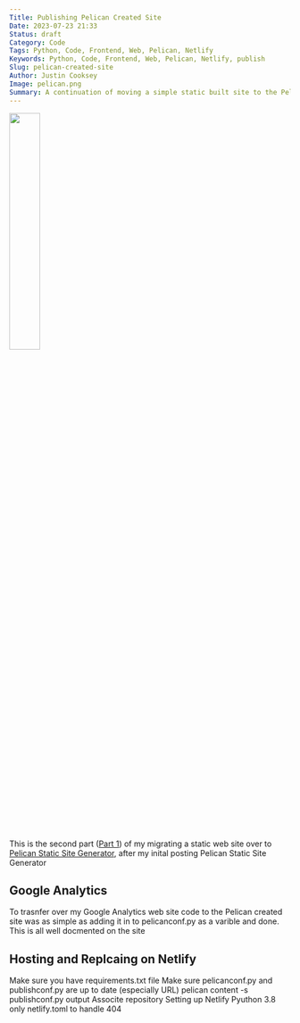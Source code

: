 ```yaml
---
Title: Publishing Pelican Created Site
Date: 2023-07-23 21:33
Status: draft
Category: Code
Tags: Python, Code, Frontend, Web, Pelican, Netlify
Keywords: Python, Code, Frontend, Web, Pelican, Netlify, publish
Slug: pelican-created-site
Author: Justin Cooksey
Image: pelican.png
Summary: A continuation of moving a simple static built site to the Pelican Static Site geenrator to get it pulished on Netlify
---
```


<a href="https://getpelican.com/"><img src="{attach}pelican.png"  width="33%" height="33%"></a>

This is the second part ([Part 1](https://justincooksey.com/boog/2023/pelican-static-site-generator)) of my migrating a static web site over to [Pelican Static Site Generator](https://docs.getpelican.com/en/latest/index.html), after my inital posting Pelican Static Site Generator

## Google Analytics

To trasnfer over my Google Analytics web site code to the Pelican created site was as simple as adding it in to pelicanconf.py as a varible and done.  This is all well docmented on the site

## Hosting and Replcaing on Netlify

Make sure you have requirements.txt file
Make sure pelicanconf.py and publishconf.py are up to date (especially URL)
   pelican content -s publishconf.py
   output
Associte repository
Setting up Netlify
Pyuthon 3.8 only
netlify.toml to handle 404



